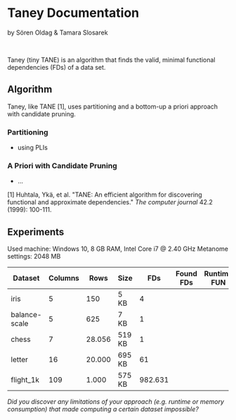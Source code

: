# Taney Documentation
by Sören Oldag & Tamara Slosarek

&nbsp;

Taney (tiny TANE) is an algorithm that finds the valid, minimal functional dependencies (FDs) of a data set.

## Algorithm

Taney, like TANE [1], uses partitioning and a bottom-up a priori approach with candidate pruning.

### Partitioning

* using PLIs

### A Priori with Candidate Pruning

* ...

[1] Huhtala, Ykä, et al. "TANE: An efficient algorithm for discovering functional and approximate dependencies." _The computer journal_ 42.2 (1999): 100-111.

## Experiments

Used machine: Windows 10, 8 GB RAM, Intel Core i7 @ 2.40 GHz
Metanome settings: 2048 MB

| Dataset       | Columns | Rows   | Size   | FDs     | Found FDs | Runtime FUN | Runtime TANE | Runtime taney |
|---------------|---------|--------|--------|---------|-----------|-------------|--------------|---------------|
| iris          | 5       | 150    | 5 KB   | 4       |           |             |              |               |
| balance-scale | 5       | 625    | 7 KB   | 1       |           |             |              |               |
| chess         | 7       | 28.056 | 519 KB | 1       |           |             |              |               |
| letter        | 16      | 20.000 | 695 KB | 61      |           |             |              |               |
| flight_1k     | 109     | 1.000  | 575 KB | 982.631 |           |             |              |               |

_Did you discover any limitations of your approach (e.g. runtime or memory consumption)
that made computing a certain dataset impossible?_
